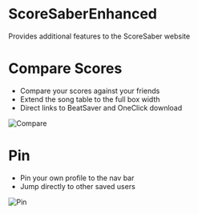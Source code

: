 # ScoreSaberEnhanced
Provides additional features to the ScoreSaber website

# Compare Scores
- Compare your scores against your friends
- Extend the song table to the full box width
- Direct links to BeatSaver and OneClick download

![Compare](https://i.imgur.com/3xy8FQo.png)

# Pin
- Pin your own profile to the nav bar
- Jump directly to other saved users

![Pin](https://i.imgur.com/2B0GLwi.png)
